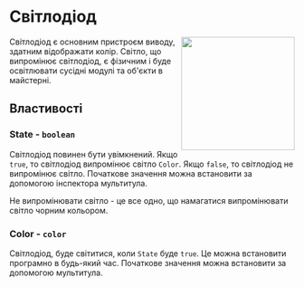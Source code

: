 # Світлодіод

<img src="https://docs.retrogadgets.game/api/modules/Led.png" width="200" align="right">

Світлодіод є основним пристроєм виводу, здатним відображати колір. Світло, що випромінює світлодіод, є фізичним і буде освітлювати сусідні модулі та об'єкти в майстерні.

## Властивості

### State - `boolean`
Світлодіод повинен бути увімкнений. Якщо `true`, то світлодіод випромінює світло `Color`. Якщо `false`, то світлодіод не випромінює світло. Початкове значення можна встановити за допомогою інспектора мультитула.

Не випромінювати світло - це все одно, що намагатися випромінювати світло чорним кольором.

### Color - `color`
Світлодіод, буде світитися, коли `State` буде `true`. Це можна встановити програмно в будь-який час. Початкове значення можна встановити за допомогою мультитула.